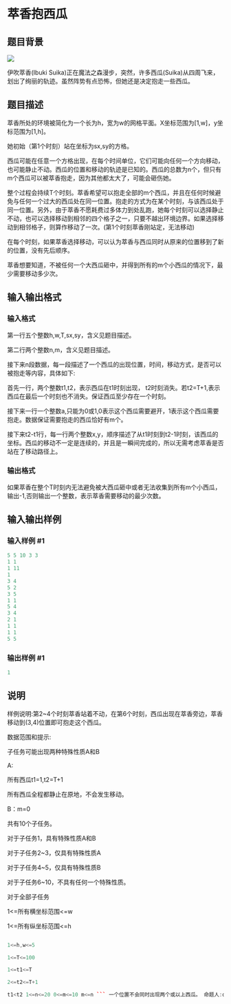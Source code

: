 # 萃香抱西瓜

## 题目背景

 ![](https://cdn.luogu.com.cn/upload/pic/5565.png)

伊吹萃香(Ibuki Suika)正在魔法之森漫步，突然，许多西瓜(Suika)从四周飞来，划出了绚丽的轨迹。虽然阵势有点恐怖，但她还是决定抱走一些西瓜。

## 题目描述

萃香所处的环境被简化为一个长为h，宽为w的网格平面。X坐标范围为[1,w]，y坐标范围为[1,h]。

她初始（第1个时刻）站在坐标为sx,sy的方格。

西瓜可能在任意一个方格出现，在每个时间单位，它们可能向任何一个方向移动，也可能静止不动。西瓜的位置和移动的轨迹是已知的。西瓜的总数为n个，但只有m个西瓜可以被萃香抱走，因为其他都太大了，可能会砸伤她。

整个过程会持续T个时刻。萃香希望可以抱走全部的m个西瓜，并且在任何时候避免与任何一个过大的西瓜处在同一位置。抱走的方式为在某个时刻，与该西瓜处于同一位置。另外，由于萃香不愿耗费过多体力到处乱跑，她每个时刻可以选择静止不动，也可以选择移动到相邻的四个格子之一，只要不越出环境边界。如果选择移动到相邻格子，则算作移动了一次。(第1个时刻萃香刚站定，无法移动)

在每个时刻，如果萃香选择移动，可以认为萃香与西瓜同时从原来的位置移到了新的位置，没有先后顺序。

萃香想要知道，不被任何一个大西瓜砸中，并得到所有的m个小西瓜的情况下，最少需要移动多少次。

## 输入输出格式

### 输入格式

第一行五个整数h,w,T,sx,sy，含义见题目描述。

第二行两个整数n,m，含义见题目描述。

接下来n段数据，每一段描述了一个西瓜的出现位置，时间，移动方式，是否可以被抱走等内容，具体如下:

首先一行，两个整数t1,t2，表示西瓜在t1时刻出现， t2时刻消失。若t2=T+1,表示西瓜在最后一个时刻也不消失。保证西瓜至少存在一个时刻。

接下来一行一个整数a,只能为0或1,0表示这个西瓜需要避开，1表示这个西瓜需要抱走。数据保证需要抱走的西瓜恰好有m个。

接下来t2-t1行，每一行两个整数x,y，顺序描述了从t1时刻到t2-1时刻，该西瓜的坐标。西瓜的移动不一定是连续的，并且是一瞬间完成的，所以无需考虑萃香是否站在了移动路径上。

### 输出格式

如果萃香在整个T时刻内无法避免被大西瓜砸中或者无法收集到所有m个小西瓜，输出-1,否则输出一个整数，表示萃香需要移动的最少次数。

## 输入输出样例

### 输入样例 #1

```cpp
5 5 10 3 3
1 1
1 11
1
3 4
5 2
3 5
1 1
5 4
3 4
2 1
1 1
1 1
5 5
```


### 输出样例 #1

```cpp
1
```


## 说明

样例说明:第2~4个时刻萃香站着不动，在第6个时刻，西瓜出现在萃香旁边，萃香移动到(3,4)位置即可抱走这个西瓜。

数据范围和提示:

子任务可能出现两种特殊性质A和B

A:

所有西瓜t1=1,t2=T+1

所有西瓜全程都静止在原地，不会发生移动。

B：m=0

共有10个子任务。

对于子任务1，具有特殊性质A和B

对于子任务2~3，仅具有特殊性质A

对于子任务4~5，仅具有特殊性质B

对于子任务6~10，不具有任何一个特殊性质。

对于全部子任务

1<=所有横坐标范围<=w

1<=所有纵坐标范围<=h

```cpp

1<=h,w<=5

1<=T<=100

1<=t1<=T

2<=t2<=T+1

t1<t2 1<=n<=20 0<=m<=10 m<=n ``` 一个位置不会同时出现两个或以上西瓜。 命题人:orangebird 

